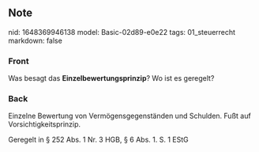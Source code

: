 ## Note
nid: 1648369946138
model: Basic-02d89-e0e22
tags: 01_steuerrecht
markdown: false

### Front
Was besagt das <b>Einzelbewertungsprinzip</b>? Wo ist es geregelt?

### Back
Einzelne Bewertung von Vermögensgegenständen und Schulden. 
Fußt auf Vorsichtigkeitsprinzip.

Geregelt in § 252 Abs. 1 Nr. 3 HGB, § 6 Abs. 1. S. 1 EStG
